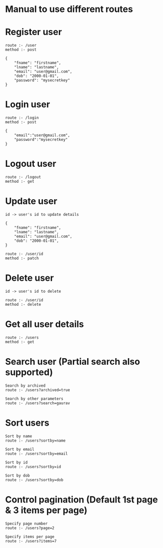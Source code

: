 # **Manual to use different routes**

# Register user

```
route :- /user
method :- post

{   
    "fname": "firstname",
    "lname": "lastname",
    "email": "user@gmail.com",
    "dob": "2000-01-01",
    "password": "mysecretkey"
}
```

# Login user

```
route :- /login
method :- post

{
    "email":"user@gmail.com",
    "password":"mysecretkey"
}
```

# Logout user

```
route :- /logout
method :- get
```

# Update user

```
id -> user's id to update details

{   
    "fname": "firstname",
    "lname": "lastname",
    "email": "user@gmail.com",
    "dob": "2000-01-01",
}

route :- /user/id
method :- patch
```

# Delete user

```
id -> user's id to delete

route :- /user/id
method :- delete
```

# Get all user details

```
route :- /users
method :- get
```

# Search user (Partial search also supported)

```
Search by archived
route :- /users?archived=true

Search by other parameters
route :- /users?search=gaurav
```

# Sort users

```
Sort by name
route :- /users?sortby=name

Sort by email
route :- /users?sortby=email

Sort by id
route :- /users?sortby=id

Sort by dob
route :- /users?sortby=dob
```

# Control pagination (Default 1st page & 3 items per page)

```
Specify page number
route :- /users?page=2

Specify items per page
route :- /users?items=7
```
















